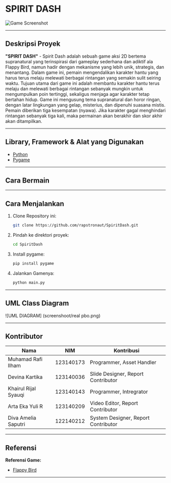 # SPIRIT DASH

![Game Screenshot](url-untuk-screenshot.png)


---

## Deskripsi Proyek

**"SPIRIT DASH"** - Spirit Dash adalah sebuah game aksi 2D bertema supranatural yang terinspirasi dari gameplay sederhana dan adiktif ala Flappy Bird, namun hadir dengan mekanisme yang lebih unik, strategis, dan menantang. Dalam game ini, pemain mengendalikan karakter hantu yang harus terus melaju melewati berbagai rintangan yang semakin sulit seiring waktu. Tujuan utama dari game ini adalah membantu karakter hantu terus melaju dan melewati berbagai rintangan sebanyak mungkin untuk mengumpulkan poin tertinggi, sekaligus menjaga agar karakter tetap bertahan hidup. Game ini mengusung tema supranatural dan horor ringan, dengan latar lingkungan yang gelap, misterius, dan dipenuhi suasana mistis.
Pemain diberikan tiga kesempatan (nyawa). Jika karakter gagal menghindari rintangan sebanyak tiga kali, maka permainan akan berakhir dan skor akhir akan ditampilkan.


---

## Library, Framework & Alat yang Digunakan

- [Python](https://www.python.org/downloads/)
- [Pygame](https://www.pygame.org/)

---

## Cara Bermain



---

## Cara Menjalankan
1. Clone Repository ini:
   ```bash
   git clone https://github.com/rapstronaut/SpiritDash.git
   ```
2. Pindah ke direktori proyek:
   ```bash
   cd SpiritDash
   ```
3. Install pygame:
   ```bash
   pip install pygame
   ```
4. Jalankan Gamenya:
   ```bash
   python main.py
   ```
---

## UML Class Diagram

![UML DIAGRAM] (screenshoot/real pbo.png)


---

## Kontributor

| Nama                      | NIM         | Kontribusi                           |
|---------------------------|-------------|--------------------------------------|
| Muhamad Rafi Ilham        | 123140173   | Programmer, Asset Handler            |
| Devina Kartika            | 123140036   | Slide Designer, Report Contributor   |
| Khairul Rijal Syauqi      | 123140143   | Programmer, Intregrator              |
| Arta Eka Yuli R           | 123140209   | Video Editor, Report Contributor     |
| Diva Amelia Saputri       | 122140212   | System Designer, Report Contributor  |     

---

## Referensi


**Referensi Game:**  
- [Flappy Bird](#)

---

